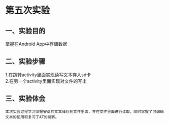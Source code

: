 # 第五次实验

## 一、实验目的
掌握在Android App中存储数据<br>

## 二、实验步骤
1.在跳转activity里面实现读写文本存入sd卡<br>
2.在另一个activity里面实现对文件的写出<br>
## 三、实验体会
	本次实验过程学习掌握安卓的文本储存到文件里面，并在文件里面进行读取，同时掌握了可编辑文本的使用和复习了AT的跳转。

